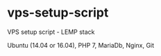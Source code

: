 vps-setup-script
================

VPS setup script - LEMP stack

Ubuntu (14.04 or 16.04), PHP 7, MariaDb, Nginx, Git
